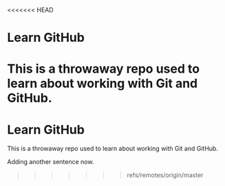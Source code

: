 <<<<<<< HEAD
# Learn GitHub

This is a throwaway repo used to learn about working with Git and GitHub.
=======
# Learn GitHub

This is a throwaway repo used to learn about working with Git and GitHub.

Adding another sentence now. 
>>>>>>> refs/remotes/origin/master
